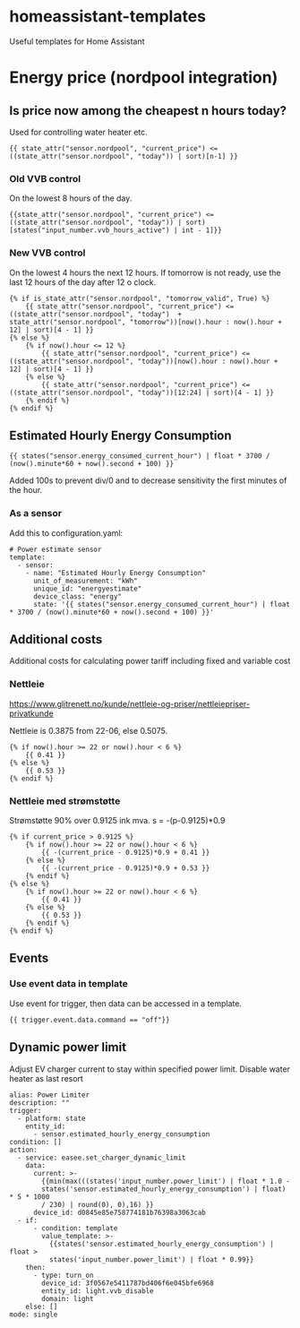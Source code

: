 # homeassistant-templates
Useful templates for Home Assistant

# Energy price (nordpool integration)

## Is price now among the cheapest n hours today?

Used for controlling water heater etc.

````
{{ state_attr("sensor.nordpool", "current_price") <= ((state_attr("sensor.nordpool", "today")) | sort)[n-1] }}
````

### Old VVB control
On the lowest 8 hours of the day.

````
{{state_attr("sensor.nordpool", "current_price") <= ((state_attr("sensor.nordpool", "today")) | sort)[states("input_number.vvb_hours_active") | int - 1]}}
````

### New VVB control
On the lowest 4 hours the next 12 hours.
If tomorrow is not ready, use the last 12 hours of the day after 12 o clock.

````
{% if is_state_attr("sensor.nordpool", "tomorrow_valid", True) %}
    {{ state_attr("sensor.nordpool", "current_price") <= ((state_attr("sensor.nordpool", "today")  + state_attr("sensor.nordpool", "tomorrow"))[now().hour : now().hour + 12] | sort)[4 - 1] }}
{% else %}
    {% if now().hour <= 12 %}
        {{ state_attr("sensor.nordpool", "current_price") <= ((state_attr("sensor.nordpool", "today"))[now().hour : now().hour + 12] | sort)[4 - 1] }}
    {% else %}
        {{ state_attr("sensor.nordpool", "current_price") <= ((state_attr("sensor.nordpool", "today"))[12:24] | sort)[4 - 1] }}
    {% endif %}
{% endif %}
````

## Estimated Hourly Energy Consumption

````
{{ states("sensor.energy_consumed_current_hour") | float * 3700 / (now().minute*60 + now().second + 100) }}
````
Added 100s to prevent div/0 and to decrease sensitivity the first minutes of the hour.

### As a sensor
Add this to configuration.yaml:
````
# Power estimate sensor
template:
  - sensor:
    - name: "Estimated Hourly Energy Consumption"
      unit_of_measurement: "kWh"
      unique_id: "energyestimate"
      device_class: "energy"
      state: '{{ states("sensor.energy_consumed_current_hour") | float * 3700 / (now().minute*60 + now().second + 100) }}'
````

## Additional costs

Additional costs for calculating power tariff including fixed and variable cost

### Nettleie

https://www.glitrenett.no/kunde/nettleie-og-priser/nettleiepriser-privatkunde

Nettleie is 0.3875 from 22-06, else 0.5075.
````
{% if now().hour >= 22 or now().hour < 6 %}
    {{ 0.41 }}
{% else %}
    {{ 0.53 }}
{% endif %}
````

### Nettleie med strømstøtte

Strømstøtte 90% over 0.9125 ink mva.
s = -(p-0.9125)*0.9

````
{% if current_price > 0.9125 %}
    {% if now().hour >= 22 or now().hour < 6 %}
        {{ -(current_price - 0.9125)*0.9 + 0.41 }}
    {% else %}
        {{ -(current_price - 0.9125)*0.9 + 0.53 }}
    {% endif %}
{% else %}
    {% if now().hour >= 22 or now().hour < 6 %}
        {{ 0.41 }}
    {% else %}
        {{ 0.53 }}
    {% endif %}
{% endif %}
````

## Events

### Use event data in template

Use event for trigger, then data can be accessed in a template.

````
{{ trigger.event.data.command == "off"}}
````

## Dynamic power limit
Adjust EV charger current to stay within specified power limit. Disable water heater as last resort

````
alias: Power Limiter
description: ""
trigger:
  - platform: state
    entity_id:
      - sensor.estimated_hourly_energy_consumption
condition: []
action:
  - service: easee.set_charger_dynamic_limit
    data:
      current: >-
        {{min(max(((states('input_number.power_limit') | float * 1.0 -
        states('sensor.estimated_hourly_energy_consumption') | float) * 5 * 1000
        / 230) | round(0), 0),16) }}
      device_id: d0845e85e758774181b76398a3063cab
  - if:
      - condition: template
        value_template: >-
          {{states('sensor.estimated_hourly_energy_consumption') | float >
          states('input_number.power_limit') | float * 0.99}}
    then:
      - type: turn_on
        device_id: 3f0567e5411787bd406f6e045bfe6968
        entity_id: light.vvb_disable
        domain: light
    else: []
mode: single
````

